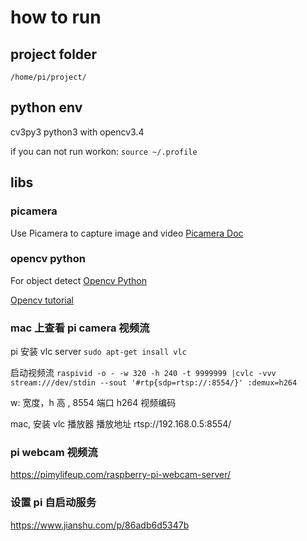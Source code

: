# how to run

## project folder
`/home/pi/project/`

## python env
cv3py3  python3 with opencv3.4

if you can not run workon:
`source ~/.profile`


## libs

### picamera

Use Picamera to capture image and video
[Picamera Doc](https://picamera.readthedocs.io/en/latest/quickstart.html)


### opencv python
For object detect 
[Opencv Python](https://docs.opencv.org/3.0-beta/doc/py_tutorials/py_tutorials.html)

[Opencv tutorial](https://pythonprogramming.net/loading-images-python-opencv-tutorial/)


### mac 上查看 pi camera 视频流

pi 安装 vlc server 
`sudo apt-get insall vlc`

启动视频流
`raspivid -o - -w 320 -h 240 -t 9999999 |cvlc -vvv stream:///dev/stdin --sout '#rtp{sdp=rtsp://:8554/}' :demux=h264`

w: 宽度，h 高 , 8554  端口  h264 视频编码

mac, 安装 vlc 播放器
播放地址 rtsp://192.168.0.5:8554/


### pi  webcam  视频流
https://pimylifeup.com/raspberry-pi-webcam-server/


### 设置 pi 自启动服务

https://www.jianshu.com/p/86adb6d5347b

